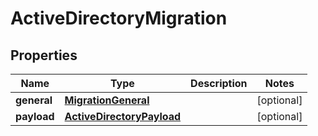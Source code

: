 

# ActiveDirectoryMigration


## Properties

| Name | Type | Description | Notes |
|------------ | ------------- | ------------- | -------------|
|**general** | [**MigrationGeneral**](MigrationGeneral.md) |  |  [optional] |
|**payload** | [**ActiveDirectoryPayload**](ActiveDirectoryPayload.md) |  |  [optional] |



